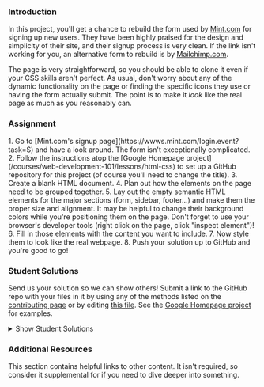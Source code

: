 ### Introduction
In this project, you'll get a chance to rebuild the form used by [Mint.com](http://www.mint.com) for signing up new users.  They have been highly praised for the design and simplicity of their site, and their signup process is very clean.  If the link isn't working for you, an alternative form to rebuild is by [Mailchimp.com](https://login.mailchimp.com/signup/).

The page is very straightforward, so you should be able to clone it even if your CSS skills aren't perfect.  As usual, don't worry about any of the dynamic functionality on the page or finding the specific icons they use or having the form actually submit.  The point is to make it *look* like the real page as much as you reasonably can.

### Assignment
<div class="lesson-content__panel" markdown="1">
1. Go to [Mint.com's signup page](https://wwws.mint.com/login.event?task=S) and have a look around.  The form isn't exceptionally complicated.
2. Follow the instructions atop the [Google Homepage project](/courses/web-development-101/lessons/html-css) to set up a GitHub repository for this project (of course you'll need to change the title).
3. Create a blank HTML document.
4. Plan out how the elements on the page need to be grouped together.
5. Lay out the empty semantic HTML elements for the major sections (form, sidebar, footer...) and make them the proper size and alignment.  It may be helpful to change their background colors while you're positioning them on the page.  Don't forget to use your browser's developer tools (right click on the page, click "inspect element")!
6. Fill in those elements with the content you want to include.
7. Now style them to look like the real webpage.
8. Push your solution up to GitHub and you're good to go!
</div>

### Student Solutions
Send us your solution so we can show others! Submit a link to the GitHub repo with your files in it by using any of the methods listed on the [contributing page](http://github.com/TheOdinProject/curriculum/blob/master/contributing.md) or by editing [this file](https://github.com/TheOdinProject/curriculum/edit/master/html_css/project_html_forms.md).  See the [Google Homepage project](/courses/web-development-101/lessons/html-css) for examples.

<details markdown="block">
  <summary> Show Student Solutions </summary>

* Add your solution below this line!
* [Tien Tai's Solution](https://github.com/JBenjaminn/Mint-signup-page-clone) - [View in Browser](https://jbenjaminn.github.io/Mint-signup-page-clone/)
* [irlgabriel's Solution](https://github.com/irlgabriel/mint-sign-up) - [View in Browser](https://irlgabriel.github.io/mint-sign-up/)
* [Andrew's Solution](https://github.com/a6macleod/mint.com-signup-replica) - [View in Browser](https://a6macleod.github.io/mint.com-signup-replica/)
* [Hammad Ahmed's Solution](https://github.com/shammadahmed/signup-form) - [View in Browser](https://shammadahmed.github.io/signup-form/)
* [Veríssimo's Solution](https://github.com/vec21/html-form) - [View in Browser](https://vec21.github.io/html-form/)
* [Kevin's Solution](https://github.com/Kevin-Satti-Projects/Projects/tree/master/Sign_up_Page) - [View in Browser](https://kevin-satti-projects.github.io/Projects/Sign_up_Page/)
* [Hiro's Solution](https://github.com/hrmtk/html-forms-mint) - [View in Browser](https://hrmtk.github.io/html-forms-mint/register.html)
* [Christian's Solution](https://github.com/rueeazy/mint-clone) - [View in Browser](https://rueeazy.github.io/mint-clone/)
* [Luky's Solution](https://github.com/lcyne/html-form) - [View in Browser](https://lcyne.github.io/html-form/)
* [Tam Tran's Solution](https://github.com/gitdxb/top-signup-form) - [View in Browser](https://gitdxb.github.io/top-signup-form/)
* [hnguye's Solution](https://github.com/hnguye/mint-clone) - [View in Browser](https://hnguye.github.io/mint-clone/)
* [Ideopunk's Solution](https://github.com/Ideopunk/Form-practice) - [View in Browser](https://ideopunk.github.io/Form-practice/)
* [mrdiegodev's Solution](https://github.com/dhna32/HTML-Form) - [View in Browser](https://dhna32.github.io/HTML-Form/)
* [Ivo Bul's Solution](https://github.com/ivobul/theodinproject-html-forms) - [View in Browser](https://theodinproject-html-forms.vercel.app/)
* [descholar's Solution](https://github.com/descholar-ceo/signup-page) - [View in Browser](https://peaceful-mcnulty-9e3703.netlify.app/)
* [Alex Zambrano's Solution](https://github.com/Alexoid1/Html-forms) - [View in Browser](https://alexoid1.github.io/Html-forms/)
* [Lucas Bide's Solution](https://github.com/Lucas-Bide/odin-mint) - [View in Browser](https://lucas-bide.github.io/odin-mint/)
* [Ryan Ameri's Solution](https://github.com/RyanAmeri/odin-project-html-forms) - [View in Browser](https://ryanameri.github.io/odin-project-html-forms/index.html)
* [Stanley Enow Lekunze's (happiguruman) Solution](https://github.com/happiguru/mint-signup-page) - [View in Browser](https://happiguru.github.io/mint-signup-page/)
* [Adil-Bub's](https://github.com/Adil-Bub/ReplicaForm) - [View in Browser](https://adil-bub.github.io/ReplicaForm/)
* [Andres Ruiz's Solution](https://github.com/Andrsrz/html-form) - [View in Browser](https://andrsrz.github.io/html-form/)
* [Cody Degen's Solution](https://github.com/codydegen/mint_signup) - [View in browser](https://codydegen.github.io/mint_signup/)
* [Haroon Abdulrazaq's Solution](https://github.com/Haroonabdulrazaq/Mint) - [View in browser](https://haroonabdulrazaq.github.io/Mint/)
* [Jose Salvador's Solution](https://github.com/Jsalvadorpp/html-form) - [View in browser](https://jsalvadorpp.github.io/html-form/)
* [Mugilan's Solution](https://github.com/Mugilan-Codes/mint-sign-up-form) - [View in Browser](https://mugilan-codes.github.io/mint-sign-up-form/)
* [Uduak Essien's Solution](https://github.com/emmanuellekamwa/html_forms) - [View in Browser](https://emmanuellekamwa.github.io/html_forms/)
* [kaliberpoziomka's Solution](https://github.com/kaliberpoziomka/HTMLforms/) - [View in Browser](https://kaliberpoziomka.github.io/HTMLforms/)
* [Alexander Nitiola's Solution](https://github.com/TheCre8tor/mint_signup_form) - [View in Browser](https://thecre8tor.github.io/mint_signup_form/)
* [skele-666's Solution](https://github.com/skele-666/mint.com-signup-form) - [View in Browser](https://skele-666.github.io/mint.com-signup-form/)
* [Mikael's Solution](https://github.com/Mikearaya/signup-form) - [View in Browser](https://mikearaya.github.io/signup-form)
* [Julio's Solution](https://github.com/julio22b/html-form) - [View in Browser](https://julio22b.github.io/html-form/)
* [James's Solution](https://github.com/ericksen-github/mint_login_clone) - [View in Browser](https://ericksen-github.github.io/mint_login_clone/)
* [Andrija Jelenkovic's Solution](https://github.com/Amdrija/htmlForm) - [View in Browser](https://amdrija.github.io/htmlForm/)
* [Johongir's Solution](https://github.com/Johongirr/mint-signup-page) - [View in Browser](https://johongirr.github.io/mint-signup-page/)
* [ikraamg+imahnama Solution](https://github.com/ikraamg/Mint-SignUp-Replica) - [View in Browser](https://ikraamg.github.io/Mint-SignUp-Replica/)
* [Joshysmart's Solution](https://github.com/joshysmart/mint-signup-form) - [View in Browser](https://joshysmart.github.io/mint-signup-form/)
* [Rarysson's Solution](https://github.com/rarysson/sign-up-form) - [View in Browser](https://rarysson.github.io/sign-up-form/)
* [Igorashs's Solution](https://github.com/igorashs/html-forms) - [View in Browser](https://igorashs.github.io/html-forms/)
* [MikkRou's Solution](https://github.com/MikkRou/html-form) - [View in Browser](https://mikkrou.github.io/html-form/)
* [TheGudu's Solution](https://github.com/TheGudu/MintSignUpPage)
* [Ludivine Poussier's Solution](https://github.com/ludivinepoussier/sign-up-page) - [View in Browser](https://ludivinepoussier.github.io/sign-up-page/)
* [Carlos and Ivancito's Solution](https://github.com/fivan18/forms-html-css) - [View in Browser](https://fivan18.github.io/forms-html-css/)
* [Adeyemi's Solution](https://hadeymike10.github.io/My-Appliction/) - [View in Browser](https://hadeymike10.github.io/My-Appliction/)
* [Lebogang's Solution](https://github.com/lebogangolifant/mint_signup_form) - [View in Browser](https://lebogangolifant.github.io/mint_signup_form/)
* [Ashish's Solution](https://github.com/CodersGas/Simple-login-page) - [View in Browser](https://codersgas.github.io/Simple-login-page/home-page.html)
* [Zayeer's Solution](https://github.com/Zayeer/html_forms_project) - [View in Browser](https://zayeer.github.io/html_forms_project/)
* [Raiko's Solution](https://github.com/Cypher0/project-html-forms) - [View in Browser](https://cypher0.github.io/project-html-forms/)
* [David Auza's and Eduardo Reis's Solution](https://github.com/eduardoreisalvarenga/HTML-Forms.github.io) - [View in Browser](https://eduardoreisalvarenga.github.io/HTML-Forms.github.io/)
* [Braxton Lemmon's Solution](https://github.com/braxtonlemmon/mint-clone) - [View in Browser](https://braxtonlemmon.github.io/mint-clone/)
* [Katarzyna Kaswen-Wilk's Solution](https://github.com/kikupiku/mint-form-clone) - [View in Browser](https://kikupiku.github.io/mint-form-clone/)
* [Leticia's Solution](https://github.com/gradiva/odin-fullstack-javascript/tree/master/03-HTML_and_CSS/02-Displaying_And_Inputting_Data/html-forms) - [View in Browser](https://gradiva.github.io/mint-form-clone/)
* [Gabriel's Solution](https://github.com/gabytzubaws/mint-signup-page) - [View in Browser](https://gabytzubaws.github.io/mint-signup-page/)
* [Muhammad Ahmad's Solution](https://github.com/thisisMAhmad/mint-signup-page) - [View in Browser](https://thisismahmad.github.io/mint-signup-page/)
* [Kevin Vuong's Solution](https://github.com/fffear/html-forms) - [View in Browser](https://fffear.github.io/html-forms/)
* [Vedat's Solution](https://github.com/mvedataydin/signup-form) - [View in Browser](https://mvedataydin.github.io/signup-form/)
* [Solodov's Solution](https://github.com/solodov-dev/top-forms) - [View in Browser](https://solodov-dev.github.io/top-forms/)
* [David Tan's Solution](https://github.com/davecmd/mint-login-replica/) - [View in Browser](https://davecmd.github.io/mint-login-replica/)
* [Lucila Pastore's Solution](https://github.com/lucilapastore/HTML-Forms) - [View in Browser](https://lucilapastore.github.io/HTML-Forms/)
* [Jitendra Rathore's Solution](https://github.com/jitendrrathore/html-form) - [View in Browser](https://jitendrrathore.github.io/html-form/)
* [Sampajanno's Solution](https://github.com/Sampajanno/building-forms) - [View in Browser](https://sampajanno.github.io/building-forms/)
* [Carmine's Solution](https://github.com/cgrossi/odin-project-form) - [View in Browser](https://cgrossi.github.io/odin-project-form/)
* [Ben Poore's Solution](https://github.com/bpoore0614/intuit-copy) - [View in Browser](https://bpoore0614.github.io/intuit-copy/index.html)
* [bcikota's Solution](https://github.com/bcikota/Mint.com) - [View in Browser](https://bcikota.github.io/Mint.com/)
* [Bola Buari's Solution](https://github.com/bolah2009/mint-clone) - [View in Browser](https://bolah2009.github.io/mint-clone)
* [Ohlie's Solution](https://github.com/lco1220/mint_signup_page) - [View in Browser](https://lco1220.github.io/mint_signup_page/)
* [Jason McKee's Solution](https://github.com/jttmckee/mint-signup) - [View in Browser](https://jttmckee.github.io/mint-signup/)
* [Ricala's Solution](https://github.com/Ricala/mint-signup) - [View in Browser](https://ricala.github.io/mint-signup/)
* [N00bG1rl's Solution](https://github.com/N00bG1rl/form) - [View in Browser](https://n00bg1rl.github.io/form/)
* [ARaut9's Solution](https://github.com/ARaut9/mint_sign_up_page) - [View in Browser](https://araut9.github.io/mint_sign_up_page/)
* [Bojo's Solution](https://github.com/BojoZahariev/MintSignUp) - [View in Browser](https://bojozahariev.github.io/MintSignUp/)
* [balowulf's Solution](https://github.com/balowulf/mint_signup) - [View in Browser](https://balowulf.github.io/mint_signup/)
* [Helari's Solution](https://github.com/helaris/mint-project/) - [View in Browser](https://helaris.github.io/mint-project/)
* [Bojana Karakacev's Solution](https://github.com/bojana12/project-html-forms) - [View in Browser](https://bojana12.github.io/project-html-forms/)
* [rvalentin1010's Solution](https://github.com/rvalentin1010/mint-signup) - [View in Browser](https://rvalentin1010.github.io/mint-signup/)
* [Qin's Solution](https://github.com/hyathynth/mint) - [View in Browser](https://hyathynth.github.io/mint/)
* [OthmanAmoudi's Solution](https://gist.github.com/OthmanAmoudi/f0a74e90f310c9295561671bc2f372c7) - [Fancy Form View in Browser](https://codepen.io/theweeknd/pen/JBMrJv)
* [Chris MacSwan's Solution](https://github.com/cmacswan07/login-form/blob/master/index.html) - [View in Browser](https://cmacswan07.github.io/login-form/)
* [Javier Machin's Solution](https://github.com/Javier-Machin/Intuit_form) - [View in Browser](https://javier-machin.github.io/Intuit_form/)
* [Reece Pritchard's Solution](https://github.com/rapritchard/HTML-FORMS) - [View in Browser](https://rapritchard.github.io/HTML-FORMS/)
* [Yakherder's Solution](https://github.com/yakherder614/Mint) - [View in Browser]( https://yakherder614.github.io/Mint/)
* [Johan Morin's Solutin](https://github.com/MorrisMalone/html-form) - [View in Browser](https://morrismalone.github.io/html-form/)
* [Ayoub's Solution ](https://github.com/Skobraf/Mint-sign-up-page) - [View in Browser](https://skobraf.github.io/Mint-sign-up-page/)
* [Jesus' Solution](https://github.com/jsgilberto/Mint-Signup-Page/) - [View in Browser](https://jsgilberto.github.io/Mint-Signup-Page/)
* [SarfrazAnjum's Solution](https://github.com/SarfrazAnjum/TOP_HTML-Forms) - [View in Browser]( https://sarfrazanjum.github.io/TOP_HTML-Forms/)
* [Henry Kirya's Solution](https://github.com/harrika/intuit) - [View in Browser](https://harrika.github.io/intuit/)
* [Nate Dimock's Solution](https://github.com/Flakari/html-form-project) - [View in Browser](https://flakari.github.io/html-form-project/)
* [walnutdust's Solution](https://github.com/walnutdust/mock-intuit) - [View in Browser](https://walnutdust.github.io/mock-intuit/)
* [theghall's Solution](https://github.com/theghall/odin-mint) - [Live](https://theghall.github.io/odin-mint/)
* [Jeremy-D's Solution](https://github.com/Jeremy-D/Mint-form) - [Live](https://jeremy-d.github.io/Mint-form/)
* [Jmooree30's Solution](https://github.com/jmooree30/mint-signup-clone) - [Live](https://jmooree30.github.io/mint-signup-clone/)
* [Jonathan Yiv's Solution](https://github.com/JonathanYiv/mint-signup-page) - [Live](https://jonathanyiv.github.io/mint-signup-page/)
* [holdercp's Solution](https://github.com/holdercp/spare-mint) - [Live](https://holdercp.github.io/spare-mint/)
* [Justine's Solution](https://github.com/Hannibalony/Hannibalony.github.io/tree/master/mint-form) - [View in Browser](https://hannibalony.github.io/mint-form/)
* [yilmazgunalp's Solution](https://github.com/yilmazgunalp/html_form) - [View in Browser](https://yilmazgunalp.github.io/html_form/)
* [Bottlecap's Solution](https://github.com/Bottlecaps4/mint.com) - [View in Browser](https://bottlecaps4.github.io/mint.com/)
* [Devon's Solution](https://github.com/defitjo/HTML-Forms) - [View in Browser](https://defitjo.github.io/HTML-Forms/)
* [Jeff's Solution](https://github.com/jmbothe/mint-homepage) - [View in Browser](https://jmbothe.github.io/mint-homepage/)
* [James' Solution](https://github.com/CurmudJim/google-homepage) - [View in Browser](https://curmudjim.github.io/google-homepage/)
* [Andrew's Solution](https://github.com/andrewr224/html_forms) - [View in Browser](https://andrewr224.github.io/html_forms/)
* [Austin's Solution](https://github.com/CouchofTomato/mint-signin)
* [Jordan Ellis-Lynch's Solution](https://github.com/jordy-el/google_homepage) - [View in Browser](https://jordy-el.github.io/google_homepage/)
* [Javal's Solution](https://github.com/javalnanda/theOP-mint_signup_page/) - [View in Browser](https://javalnanda.github.io/theOP-mint_signup_page/)
* [Rhys B's Solution](https://github.com/105ron/mint-form) - [View in Browser](https://105ron.github.io/mint-form/)
* [Paweł R's Solution](https://github.com/PawelRokosz/Mint-form) - [View in Browser](https://htmlpreview.github.io/?https://github.com/PawelRokosz/Mint-form/blob/master/index.html)
* [Jason Ellis's Solution](https://github.com/jason-ellis/mint-signup) - [View in Browser](http://htmlpreview.github.io/?https://github.com/jason-ellis/mint-signup/blob/master/index.html)
* [Mram1000's Solution](https://github.com/mram1000/mint-signup) - [View in Browser](http://htmlpreview.github.io/?https://github.com/mram1000/mint-signup/blob/master/index-mint.html)
* [Donald's Solution](https://github.com/donaldali/odin-html-css/tree/master/html_forms) - [View in Browser](http://htmlpreview.github.io/?https://github.com/donaldali/odin-html-css/blob/master/html_forms/index.html)
* [Vincent's Solution](https://github.com/wingyu/mint_form_replica) - [View in Browser](http://htmlpreview.github.io/?https://github.com/wingyu/mint_form_replica/blob/master/index.html)
* [AlvSovereign's Solution](https://github.com/AlvSovereign/My-Web-Projects/tree/master/The%20Odin%20Project/Mint.com%20form) - [View in Browser](http://htmlpreview.github.io/?https://github.com/AlvSovereign/My-Web-Projects/blob/master/The%20Odin%20Project/Mint.com%20form/index.html)
* [chasmani's Solution](https://github.com/chasmani/front-end-dojo/tree/master/website-clones/mint.com-signup-form) - [View in Browser](http://htmlpreview.github.io/?https://github.com/chasmani/front-end-dojo/blob/master/website-clones/mint.com-signup-form/index.html)
* [Ryan Jordan's Solution](https://github.com/krjordan/odin-project/tree/master/HTML-forms) - [View in Browser](http://htmlpreview.github.io/?https://github.com/krjordan/odin-project/tree/master/HTML-forms/index.html)
* [Artur Janik's Solution](https://github.com/ArturJanik/ProjectMINT) - [View in Browser](http://htmlpreview.github.io/?https://github.com/ArturJanik/ProjectMINT/blob/master/index2.html)
* [Hailey's Solution](https://github.com/hmfoster/mint_sign_up.git) - [View in Browser](http://htmlpreview.github.io/?https://github.com/hmfoster/mint_sign_up/blob/master/index.html)
* [AyeSea's Solution](https://github.com/AyeSea/mint-signup) - [View in Browser](https://htmlpreview.github.io/?https://github.com/AyeSea/mint-signup/blob/master/index.html)
* [Dominik Stodolny's Solution](https://github.com/dstodolny/mint) - [View in Browser](https://htmlpreview.github.io/?https://github.com/dstodolny/mint/blob/master/index.html)
* [AtActionPark's Solution](https://github.com/AtActionPark/odin_html_forms) - [View in Browser](https://htmlpreview.github.io/?https://github.com/AtActionPark/odin_html_forms/blob/master/main.html)
* [Eleanor's Solution (with Flexbox)](https://github.com/mixophrygian/mintForm) - [View in Browser](https://htmlpreview.github.io/?https://github.com/mixophrygian/mintForm/blob/master/index.html)
* [Joseph McConnell's Solution](https://github.com/JJMcConnell/TheOdinProject/tree/master/HTML%20Forms%20practice%20(Mint%20clone)) - [View in Browser](https://htmlpreview.github.io/?https://github.com/JJMcConnell/TheOdinProject/blob/master/HTML%20Forms%20practice%20(Mint%20clone)/Mmmmmity.html)
* [Dusan Milosavljevic's Solution](https://github.com/dusanmilosavljevic1624/HTML-Forms) - [View in Browser](http://dusanmilosavljevic1624.github.io/HTML-Forms/)
* [Noman Karim's Solution](https://github.com/nomankarim/Mintsignupform) - [View in Browser](http://htmlpreview.github.io/?https://github.com/nomankarim/Mintsignupform/blob/master/index.html)
* [Patrick Mallee's Solution](https://github.com/patmallee/mintForm) - [View in Browser](http://htmlpreview.github.io/?https://github.com/patmallee/mintForm/blob/master/index.html)
* [Cameron Kelley's Solution](https://github.com/cameronjkelley/the_odin_project/tree/master/html5_css3/mint-signup) - [View in Browser](https://htmlpreview.github.io/?https://github.com/cameronjkelley/the_odin_project/blob/master/html5_css3/mint-signup/index.html)
* [Yoshua Elmaryono's Solution](https://github.com/dotm/signup) - [View in Browser](http://dotm.github.io/signup/)
* [Luke Walker's Solution](https://github.com/ubershibs/odin-html-css/tree/master/mint) - [View in Browser](https://htmlpreview.github.io/?https://github.com/ubershibs/odin-html-css/blob/master/mint/index.html)
* [cdouglass's Solution](https://github.com/cdouglass/odin-project-exercises/tree/master/html-css/html-forms) - [View in Browser](https://htmlpreview.github.io/?https://github.com/cdouglass/odin-project-exercises/blob/master/html-css/html-forms/signup.html)
* [Miguel Herrera's Solution](https://github.com/migueloherrera/mint-signup) - [View in Browser](http://htmlpreview.github.io/?https://github.com/migueloherrera/mint-signup/blob/master/index.html)
* [srashidi's Solution](https://github.com/srashidi/The_Odin_Project/tree/master/HTML5%20and%20CSS3/HTML_Forms) - [View in Browser](http://htmlpreview.github.io/?https://github.com/srashidi/The_Odin_Project/blob/master/HTML5%20and%20CSS3/HTML_Forms/mint_registration.html)
* [destroyergm (Stefan)'s Solution](https://github.com/destroyergm/mintform-myversion) - [View in Browser](https://htmlpreview.github.io/?https://github.com/destroyergm/mintform-myversion/blob/master/index.html)
* [J-kaizen's Solution](https://github.com/J-kaizen/TheOdinProject/tree/master/HTML_CSS/HTML_forms) - [View in Browser](http://htmlpreview.github.io/?https://github.com/J-kaizen/TheOdinProject/blob/master/HTML_CSS/HTML_forms/index.html)
* [Lani's Solution](https://github.com/laniywh/the-odin-project/tree/master/html5-css3/html-forms)- [View in Browser](https://htmlpreview.github.io/?https://github.com/laniywh/the-odin-project/blob/master/html5-css3/html-forms/index.html)
* [Earth35's Solution](https://github.com/Earth35/mint-form) - [View in Browser](https://htmlpreview.github.io/?https://github.com/Earth35/mint-form/blob/master/signup.html)
* [Guido Bakkes' Solution](https://github.com/guidobakkes/mock-ups/tree/master/mint-sign-up) - [View in Browser](https://htmlpreview.github.io/?https://github.com/guidobakkes/mock-ups/blob/master/mint-sign-up/index.html)
* [cs-rail's Solution](https://github.com/csrail/mint-mock) - [View in Browser](https://rawgit.com/csrail/mint-mock/master/sign-up.html)
* [Shala Qweghen's Solution](https://github.com/ShalaQweghen/mint_form_clone) - [View in Browser](http://htmlpreview.github.io/?https://github.com/ShalaQweghen/mint_form_clone/blob/master/mint.html)
* [David Chapman's Solution](https://github.com/davidchappy/odin_training_projects/tree/master/jq-form-validation) - [View in Browser](https://davidchappy.github.io/jq-form-validation/index.html)
* [Adonias Dantas's Solution](https://github.com/adoniasdantas/mint-signup-clone) - [View in Browser](https://adoniasdantas.github.io/mint-signup-clone/)
* [Marcus' Solution](https://github.com/nestcx/html_forms_exercise) - [View in Browser](https://htmlpreview.github.io/?https://github.com/nestcx/html_forms_exercise/blob/master/index.html)
* [Daunenok' Solution](https://github.com/daunenok/mint-form) - [View in Browser](https://daunenok.github.io/mint-form/)
* [Flint Mayers' Solution](https://github.com/FlintMayers/Project-HTML-Forms-with-Mint-) - [View in Browser](https://flintmayers.github.io/Project-HTML-Forms-with-Mint-/)
* [Axel’s Solution](https://github.com/afuh/mint-form) - [View in Browser](https://afuh.github.io/mint-form)
* [Sophia Wu's Solution](https://github.com/SophiaLWu/mint-signup-clone) - [View in Browser](https://sophialwu.github.io/mint-signup-clone/)
* [Beth Rathbone's Solution](https://github.com/bethrath/signup-form) - [View in Browser](http://htmlpreview.github.io/?https://github.com/bethrath/signup-form/blob/master/index.html)
* [Neil Cudden's Solution](https://github.com/ncud4bloc/Mint) - [View in Browser](https://ncud4bloc.github.io/Mint/)
* [Paul McGarry's Solution](https://github.com/thiswillhavetodo/mint-signup-form) - [View in Browser](https://thiswillhavetodo.github.io/mint-signup-form/)
* [DV's Solution](https://github.com/dvislearning/odin-mint-form-clone) - [View in Browser](https://htmlpreview.github.io/?https://github.com/dvislearning/odin-mint-form-clone/blob/master/signup.html)
* [Joe Westons Solution](https://github.com/joeeeeeeeeeeeee/project_html_forms) - [View in Browser](https://joeeeeeeeeeeeee.github.io/project_html_forms/)
* [Nana's Solution](https://github.com/nessuman/google-homepage) - [View in Browser](https://nessuman.github.io/google-homepage/)
* [Francisco Carlos's Solution](https://github.com/fcarlosdev/mint-signup-page) - [View in Browser](https://fcarlosdev.github.io/mint-signup-page/)
* [Mike Smith's Solution](https://github.com/MikeSS281986/Intuit-Mint-Login-Page-Clone) - [View in Browser](https://mikess281986.github.io/Intuit-Mint-Login-Page-Clone/)
* [Elena's Solution](https://github.com/elena-sam/mint-signup-clone) - [View in Browser](https://elena-sam.github.io/mint-signup-clone/)
* [Punnadittr's Solution](https://github.com/punnadittr/mint-signup) - [View in Browser](https://punnadittr.github.io/mint-signup/)
* [Khalal's Solution](https://github.com/khalalwalker/mint) - [View in Browser](https://htmlpreview.github.io/?https://github.com/khalalwalker/mint/blob/master/index.html)
* [aznafro's Solution](https://github.com/aznafro/mintlogin) - [View in Browser](https://aznafro.github.io/mintlogin/)
* [Areeba's Solution](https://github.com/AREEBAISHTIAQ/Mint-signup) - [View in Browser](https://areebaishtiaq.github.io/Mint-signup/)
* [Sam C's Solution](https://github.com/JimmyNeutron8/signup-form) - [View in Browser](https://jimmyneutron8.github.io/signup-form)
* [Taylor J's Solution](https://github.com/taylorjohannsen/mintmockup) - [View in Browser](https://taylorjohannsen.github.io/mintmockup/)
* [Anh Pati's Solution](https://github.com/AnhPati/OdinProject_css_html/tree/master/HTML_forms) - [View in Browser](http://dwj.miste.io/odinproject/html_form/)
* [Ghassan's Solution](https://github.com/GT001/TOP-Mint.com-Signup) - [View in Browser](https://gt001.github.io/TOP-Mint.com-Signup/)
* [Valentino Valenti's Solution](https://github.com/1ba1/html-form) - [View in Browser](https://1ba1.github.io/html-form/)
* [Doris's Solution](https://github.com/dsmchen/intuit-sign-up-page) - [View in Browser](https://dsmchen.github.io/intuit-sign-up-page/)
* [Antonio Marcos's Solution](https://github.com/AMarcosCastelo/intuit-signup-page) - [View in Browser](https://amarcoscastelo.github.io/intuit-signup-page/)
* [vanny96's Solution](https://github.com/vanny96/form-project/blob/master/README.md) - [View in Browser](https://vanny96.github.io/form-project/)
* [Carlos Del Real's and Gabriela Cruz's Solution](https://github.com/ViriCruz/building-forms) - [View in Browser](https://viricruz.github.io/building-forms/)
* [Alex Gioffre's Solution](https://github.com/AlexGioffre/form_html) - [View in Browser](https://alexgioffre.github.io/form_html/index.html)
* [Dolunaykiz's Solution](https://github.com/dolunaykiz/mint-mockup) - [View in Browser](http://htmlpreview.github.io/?https://github.com/dolunaykiz/mint-mockup/blob/master/index.html)
* [Halkim's Solution](https://github.com/halkim44/mint.com-signup-rebuild) - [View in Browser](http://halkim44.github.io/mint.com-signup-rebuild/)
* [Mihai Negrisan's Solution](https://github.com/mihainegrisan/mint-s-sign-in-page-replica) - [View in Browser](https://mihainegrisan.github.io/mint-s-sign-in-page-replica/index.html)
* [Aron's Solution](https://github.com/aronfischer/Mint-sign-up-page) - [View in Browser](https://aronfischer.github.io/Mint-sign-up-page/)
* [Nigel Volkmann's Solution](https://github.com/Nekolike/SignUp) - [View in Browser](https://nekolike.github.io/SignUp/)
* [Adriel Bruno's Solution](https://github.com/AdrielTrigger/TOP-intuit-clone) - [View in Browser](https://adrieltrigger.github.io/TOP-intuit-clone/)
* [Scott Bowles's Solution](https://github.com/scottBowles/mint-signup-page-clone) - [View in Browser](https://scottbowles.github.io/mint-signup-page-clone/)
* [Veskenazi's Solution](https://github.com/veskenazi/html-forms) - [View in Browser](https://veskenazi.github.io/html-forms/)
* [m-rejdych's Solution](https://github.com/m-rejdych/Form-Mint) - [View in browser](https://m-rejdych.github.io/Form-Mint/)
* [ranmaru22's Solution](https://github.com/ranmaru22/the_odin_project/tree/master/forms-practice) - [View in Browser](https://ranmaru22.github.io/the_odin_project/forms-practice/)
* [Caosmagnvm's Solution](https://github.com/caosmagnvm/MailchimpForm) - [View in Browser](https://caosmagnvm.github.io/MailchimpForm/)
* [mangakiko's Solution](https://github.com/magakiko/HTML-Form) - [View in Browser](https://magakiko.github.io/HTML-Form/)
* [barrysweeeney's Solution](https://barrysweeney.github.io/top-sign-up-form/) - [View in Browser](https://barrysweeney.github.io/top-sign-up-form/)
* [bhenning83's Solution](https://github.com/bhenning83/mint-form) - [View in Browser](https://bhenning83.github.io/mint-form/)
* [Timework's Solution](https://github.com/Timework/form-clone) - [View in Browser](https://timework.github.io/form-clone/)
* [Joe Thompson's Solution](https://github.com/jlthompso/mailchimp_signup) - [View in Browser](https://jlthompso.github.io/mailchimp_signup/)
* [AnsellMaximilian's Solution](https://github.com/AnsellMaximilian/sign-up-form) - [View in Browser](https://ansellmaximilian.github.io/sign-up-form/)
* [Kenneth H's Solution](https://github.com/kholston/html-forms) - [View in Browser](https://kholston.github.io/html-forms/)
* [Nijepa's Solution](https://github.com/nijepa/html-forms) - [View in Browser](https://nijepa.github.io/html-forms/)
* [Sanyogita's Solution](https://github.com/SanyogitaPandit/html-css/tree/master/htmlforms)
* [icepick-pauly's Solution](https://github.com/icepick-pauly/top_htmlcss_mintclone) - [View in Browser](https://icepick-pauly.github.io/top_htmlcss_mintclone/)
</details>

### Additional Resources
This section contains helpful links to other content. It isn't required, so consider it supplemental for if you need to dive deeper into something.
